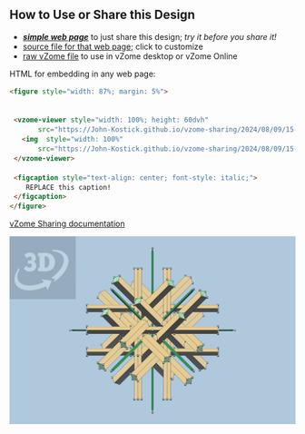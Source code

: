 
## How to Use or Share this Design

 - [***simple web page***](<https://John-Kostick.github.io/vzome-sharing/2024/08/09/15-53-02-Alt.6-axis-packing/>) to just share this design; *try it before you share it!*
 - [source file for that web page](<https://github.com/John-Kostick/vzome-sharing/edit/main/2024/08/09/15-53-02-Alt.6-axis-packing/index.md>); click to customize
 - [raw vZome file](<https://raw.githubusercontent.com/John-Kostick/vzome-sharing/main/2024/08/09/15-53-02-Alt.6-axis-packing/Alt.6-axis-packing.vZome>) to use in vZome desktop or vZome Online
 
 HTML for embedding in any web page:
 ```html
<figure style="width: 87%; margin: 5%">
  
  
  <vzome-viewer style="width: 100%; height: 60dvh" 
        src="https://John-Kostick.github.io/vzome-sharing/2024/08/09/15-53-02-Alt.6-axis-packing/Alt.6-axis-packing.vZome" >
    <img  style="width: 100%"
        src="https://John-Kostick.github.io/vzome-sharing/2024/08/09/15-53-02-Alt.6-axis-packing/Alt.6-axis-packing.png" >
  </vzome-viewer>

  <figcaption style="text-align: center; font-style: italic;">
     REPLACE this caption!
  </figcaption>
</figure>

 ```

[vZome Sharing documentation](https://vzome.github.io/vzome/sharing.html#how-it-works)

![Image](<Alt.6-axis-packing.png>)

